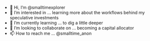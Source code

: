 - 👋 Hi, I’m @smalltimexplorer
- 👀 I’m interested in ... learning more about the workflows behind my speculative investments 
- 🌱 I’m currently learning ... to dig a little deeper 
- 💞️ I’m looking to collaborate on ... becoming a capital allocator
- 📫 How to reach me ... @smalltime_anon

<!---
smalltimexplorer/smalltimexplorer is a ✨ special ✨ repository because its `README.md` (this file) appears on your GitHub profile.
You can click the Preview link to take a look at your changes.
--->
